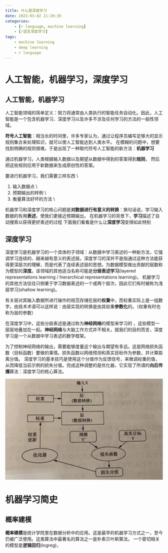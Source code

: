 ```yaml
---
title: 什么是深度学习
date: 2023-03-02 21:29:39
categories: 
	- [r language, machine learning]
	- [r语言深度学习]
tags:
	- machine learning
	- deep learning
	- r language
---
```



# 人工智能，机器学习，深度学习

## 人工智能，机器学习

人工智能领域的简单定义：努力将通常由人类执行的智能任务自动化。因此，人工智能是一个包含机器学习、深度学习以及许多不涉及任何学习的方法的一般性领域。

**符号人工智能**：相当长的时间里，许多专家认为，通过让程序员编写足够大的显示规则集合来处理知识，就可以使人工智能达到人类水平。
在模糊的问题中，想要找到明确的规则很难，于是出现了一种取代符号人工智能的新方法：**机器学习**

通过机器学习，人类根据输入数据以及期望从数据中得到的答案得到**规则**， 然后把这些规则应用于新数据来生成原创性的答案。

要进行机器学习，我们需要三样东西 \
1. 输入数据点 \
2. 预期输出的样例 \
3. 衡量算法好坏的方法 \

机器学习和深度学习的核心问题是**对数据进行有意义的转换**：换句话说，学习输入数据的有用**表述**，使我们更接近预期输出。
在机器学习的背景下，**学习**描述了自动搜索以获得更好表述的过程
下面我们看看是什么让**深度学习**变得如此特别

## 深度学习

深度学习是机器学习的一个具体的子领域：从数据中学习表述的一种新方法，它强调学习连续的、越来越有意义的表述层。深度学习的深并不是指通过这种方法能获得更深层次的理解，而是代表了连续表述层的思想。为数据模型做出贡献的层数称为模型的**深度**。该领域的其他适当名称可能是**分层表述学习**(layered representations learning / hierarchical representations learning)。
机器学习的其他方法往往只侧重于学习数据表述的一个或两个层次，因此它们有时被称为浅层学习(shallow learning)。

有关层对其输入数据所进行操作的规范存储在层的**权重**中，而权重实际上是一组数字。由技术术语可以这样说：由层实现的转换是由其权重**参数化**的。（权重有时也称为层的参数）

在深度学习中，这些分层表述是通过称为**神经网络**的模型来学习的 ，这些模型一层层地叠加在一起。**神经网络**与大脑工作方式并不相关。就我们的目的而言，深度学习是一个从数据中学习表述的数学框架。

为了控制神经网络的输出，需要能够度量这个输出与期望有多远。这是网络损失函数（目标函数）要做的事情。损失函数以网络预测和真实目标作为参数，并计算距离分值。
深度学习的基本技巧是使用这个分值作为反馈信号，来微调权重的值，从而降低当前示例的损失分值。完成这种调整的是优化器，它实现了所谓的**向后传播**算法：深度学习的核心算法。

![损失函数度量网络输出的质量](/images/23_3/summary.jpg)


# 机器学习简史

## 概率建模

**概率建模**是统计学院里在数据分析中的应用。这是最早的机器学习方式之一，至今仍被广泛使用。这类算法中最著名的算法之一是朴素贝叶斯算法。
一个密切相关的模型是**逻辑回归**(logreg)， 